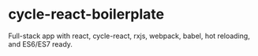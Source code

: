 # cycle-react-boilerplate
Full-stack app with react, cycle-react, rxjs, webpack, babel, hot reloading, and ES6/ES7 ready.
